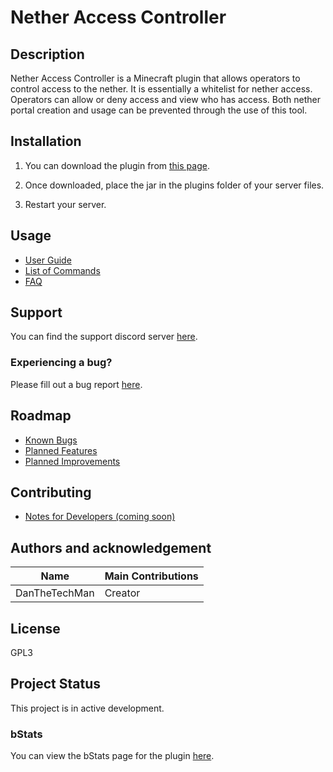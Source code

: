 # Nether Access Controller

## Description
Nether Access Controller is a Minecraft plugin that allows operators to control access to the nether. It is essentially a whitelist for nether access. Operators can allow or deny access and view who has access. Both nether portal creation and usage can be prevented through the use of this tool.

## Installation
1) You can download the plugin from [this page](https://www.spigotmc.org/resources/nether-access-controller.95905/).

2) Once downloaded, place the jar in the plugins folder of your server files.

3) Restart your server.

## Usage
- [User Guide](https://github.com/dmccoystephenson/Nether-Access-Controller/wiki/Guide)
- [List of Commands](https://github.com/dmccoystephenson/Nether-Access-Controller/wiki/Commands)
- [FAQ](https://github.com/dmccoystephenson/Nether-Access-Controller/wiki/FAQ)

## Support
You can find the support discord server [here](https://discord.gg/xXtuAQ2).

### Experiencing a bug?
Please fill out a bug report [here](https://github.com/dmccoystephenson/Nether-Access-Controller/issues?q=is%3Aissue+is%3Aopen+label%3Abug).

## Roadmap
- [Known Bugs](https://github.com/dmccoystephenson/Nether-Access-Controller/issues?q=is%3Aopen+is%3Aissue+label%3Abug)
- [Planned Features](https://github.com/dmccoystephenson/Nether-Access-Controller/issues?q=is%3Aopen+is%3Aissue+label%3AEpic)
- [Planned Improvements](https://github.com/dmccoystephenson/WNether-Access-Controller/issues?q=is%3Aopen+is%3Aissue+label%3Aenhancement)

## Contributing
- [Notes for Developers (coming soon)](https://github.com/dmccoystephenson/Nether-Access-Controller/wiki/Developer-Notes)

## Authors and acknowledgement
Name | Main Contributions
------------ | -------------
DanTheTechMan | Creator

## License
GPL3

## Project Status
This project is in active development.

### bStats
You can view the bStats page for the plugin [here](https://bstats.org/plugin/bukkit/Nether%20Access%20Controller/12673).
